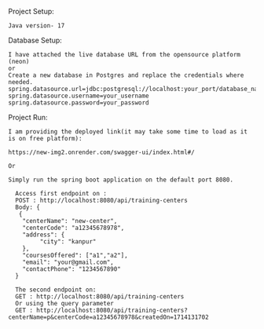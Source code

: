 Project Setup:

	Java version- 17
	
Database Setup:

	I have attached the live database URL from the opensource platform (neon)
	or
	Create a new database in Postgres and replace the credentials where needed.
  	spring.datasource.url=jdbc:postgresql://localhost:your_port/database_name
	spring.datasource.username=your_username
	spring.datasource.password=your_password


Project Run:

	I am providing the deployed link(it may take some time to load as it is on free platform):
 
 	https://new-img2.onrender.com/swagger-ui/index.html#/
  
	Or
 
	Simply run the spring boot application on the default port 8080.

	  Access first endpoint on :
	  POST : http://localhost:8080/api/training-centers
	  Body: {
	   {
	    "centerName": "new-center",
	    "centerCode": "a12345678978",
	    "address": {
	         "city": "kanpur"
	    },
	    "coursesOffered": ["a1","a2"],
	    "email": "your@gmail.com",
	    "contactPhone": "1234567890"
	  }
	  
	  The second endpoint on:
	  GET : http://localhost:8080/api/training-centers
	  Or using the query parameter 
	  GET : http://localhost:8080/api/training-centers?centerName=p&centerCode=a12345678978&createdOn=1714131702
	  
	  
